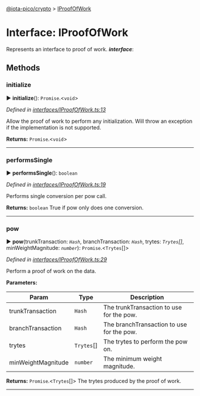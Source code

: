 [@iota-pico/crypto](../README.md) > [IProofOfWork](../interfaces/iproofofwork.md)



# Interface: IProofOfWork


Represents an interface to proof of work.
*__interface__*: 



## Methods
<a id="initialize"></a>

###  initialize

► **initialize**(): `Promise`.<`void`>



*Defined in [interfaces/IProofOfWork.ts:13](https://github.com/iotaeco/iota-pico-crypto/blob/f7f8e46/src/interfaces/IProofOfWork.ts#L13)*



Allow the proof of work to perform any initialization. Will throw an exception if the implementation is not supported.




**Returns:** `Promise`.<`void`>





___

<a id="performssingle"></a>

###  performsSingle

► **performsSingle**(): `boolean`



*Defined in [interfaces/IProofOfWork.ts:19](https://github.com/iotaeco/iota-pico-crypto/blob/f7f8e46/src/interfaces/IProofOfWork.ts#L19)*



Performs single conversion per pow call.




**Returns:** `boolean`
True if pow only does one conversion.






___

<a id="pow"></a>

###  pow

► **pow**(trunkTransaction: *`Hash`*, branchTransaction: *`Hash`*, trytes: *`Trytes`[]*, minWeightMagnitude: *`number`*): `Promise`.<`Trytes`[]>



*Defined in [interfaces/IProofOfWork.ts:29](https://github.com/iotaeco/iota-pico-crypto/blob/f7f8e46/src/interfaces/IProofOfWork.ts#L29)*



Perform a proof of work on the data.


**Parameters:**

| Param | Type | Description |
| ------ | ------ | ------ |
| trunkTransaction | `Hash`   |  The trunkTransaction to use for the pow. |
| branchTransaction | `Hash`   |  The branchTransaction to use for the pow. |
| trytes | `Trytes`[]   |  The trytes to perform the pow on. |
| minWeightMagnitude | `number`   |  The minimum weight magnitude. |





**Returns:** `Promise`.<`Trytes`[]>
The trytes produced by the proof of work.






___


